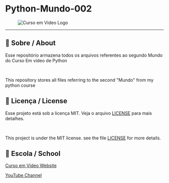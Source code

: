 # Python-Mundo-002
<figure>
  <img src="https://www.cursoemvideo.com/wp-content/uploads/2019/08/cursoemvideo-logo-branca.png" alt="Curso em Video Logo">
  <figcaption></figcaption>
</figure>

---

## 🚀 Sobre / About

Esse repositório armazena todos os arquivos referentes ao segundo Mundo do Curso Em vídeo de Python 

<br>

This repository stores all files referring to the second "Mundo" from my python course



## 📝 Licença / License

Esse projeto está sob a licença MIT. Veja o arquivo [LICENSE](.github/LICENSE.md) para mais detalhes.

<br>

This project is under the MIT license. see the file [LICENSE](.github/LICENSE.md) for more details.

## 🏫 Escola / School 

[Curso em Video Website](https://www.cursoemvideo.com/)

[YouTube Channel](https://www.youtube.com/c/CursoemV%C3%ADdeo)

